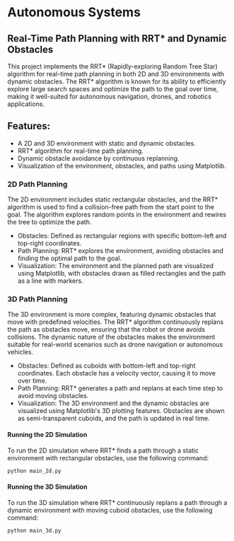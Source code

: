 # Autonomous Systems

## Real-Time Path Planning with RRT* and Dynamic Obstacles
This project implements the RRT* (Rapidly-exploring Random Tree Star) algorithm for real-time path planning in both 2D and 3D environments with dynamic obstacles. The RRT* algorithm is known for its ability to efficiently explore large search spaces and optimize the path to the goal over time, making it well-suited for autonomous navigation, drones, and robotics applications.

## Features:
- A 2D and 3D environment with static and dynamic obstacles.
- RRT* algorithm for real-time path planning.
- Dynamic obstacle avoidance by continuous replanning.
- Visualization of the environment, obstacles, and paths using Matplotlib.

### 2D Path Planning

The 2D environment includes static rectangular obstacles, and the RRT* algorithm is used to find a collision-free path from the start point to the goal. The algorithm explores random points in the environment and rewires the tree to optimize the path.

- Obstacles: Defined as rectangular regions with specific bottom-left and top-right coordinates.
- Path Planning: RRT* explores the environment, avoiding obstacles and finding the optimal path to the goal.
- Visualization: The environment and the planned path are visualized using Matplotlib, with obstacles drawn as filled rectangles and the path as a line with markers.

### 3D Path Planning

The 3D environment is more complex, featuring dynamic obstacles that move with predefined velocities. The RRT* algorithm continuously replans the path as obstacles move, ensuring that the robot or drone avoids collisions. The dynamic nature of the obstacles makes the environment suitable for real-world scenarios such as drone navigation or autonomous vehicles.

- Obstacles: Defined as cuboids with bottom-left and top-right coordinates. Each obstacle has a velocity vector, causing it to move over time.
- Path Planning: RRT* generates a path and replans at each time step to avoid moving obstacles.
- Visualization: The 3D environment and the dynamic obstacles are visualized using Matplotlib's 3D plotting features. Obstacles are shown as semi-transparent cuboids, and the path is updated in real time.

#### Running the 2D Simulation
To run the 2D simulation where RRT* finds a path through a static environment with rectangular obstacles, use the following command:
```bash
python main_2d.py
```

#### Running the 3D Simulation
To run the 3D simulation where RRT* continuously replans a path through a dynamic environment with moving cuboid obstacles, use the following command:
```bash
python main_3d.py
